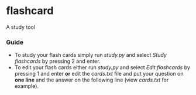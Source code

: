 # flashcard
A study tool

### Guide
+ To study your flash cards simply run *study.py* and select *Study flashcards* by pressing 2 and enter.
+ To edit your flash cards either run *study.py* and select *Edit flashcards* by pressing 1 and enter **or** edit the *cards.txt* file and put your question on **one line** and the answer on the following line (view *cards.txt* for example).
